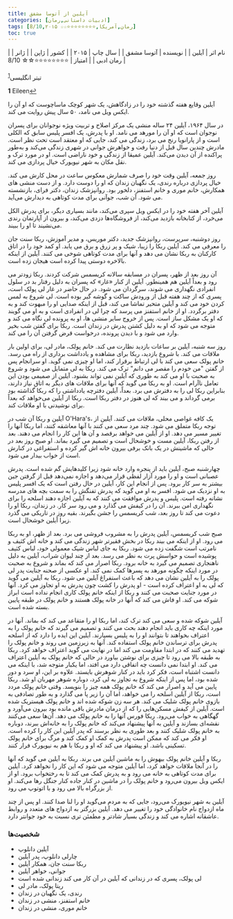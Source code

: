 ```yaml
---
title: آیلین از آتوسا مشفق
categories: [ادبیات داستانی,رمان]
tags: [رمان,آمریکا,⭐⭐⭐⭐⭐⭐⭐⭐☆☆ 8/10,۲۰۱۵]
toc: true
---
```


| نام اثر | آیلین |
| نویسنده | آتوسا مشفق |
| سال چاپ | ۲۰۱۵ |
| کشور | ژاپن |
| ژانر | رمان ادبی |
| امتیاز | ⭐⭐⭐⭐⭐⭐⭐⭐☆☆ 8/10 |

تیتر انگلیسی<sup id="a1">[1](#f1)</sup>

<b id="f1">1</b> <span class="footnote">Eileen</span>[↩](#a1)

آیلین وقایع هفته گذشته خود را در زادگاهش، یک شهر کوچک ماساچوست که او آن را ایکس ویل می نامد، ۵۰ سال پیش روایت می کند.

در سال ۱۹۶۴، آیلین ۲۴ ساله منشی یک مرکز اصلاح و تربیت ویژه نوجوانان برای پسران نوجوان است که او آن را مورهد می نامد. او با پدرش، یک افسر پلیس سابق که الکلی است و از پارانویا رنج می برد، زندگی می کند، جایی که او معتقد است تحت نظر است. مادرش چندین سال قبل از دنیا رفت و خواهرش جوانی در شهری زندگی می‌کند و به‌طور پراکنده از آن دیدن می‌کند. آیلین عمیقا از زندگی و خود ناراضی است. او در مورد ترک و نقل مکان به شهر نیویورک خیال پردازی می کند.

روز جمعه، آیلین وقت خود را صرف شمارش معکوس ساعت در محل کارش می کند. خیال پردازی درباره رندی، یک نگهبان زندان که او را دوست دارد. و از دست منشی های همکارش، خانم موری و خانم استفنز، دلخور بود. روانپزشک زندان، دکتر فرای، بازنشسته می شود. آن شب، جوآنی برای مدت کوتاهی به دیدارش می‌آید.

آیلین آخر هفته خود را در ایکس ویل سپری می‌کند، مانند بسیاری دیگر، برای پدرش الکل می‌خرد، از کتابخانه بازدید می‌کند، از فروشگاه‌ها دزدی می‌کند، و بیرون از آپارتمان رندی می‌نشیند تا او را ببیند.

روز دوشنبه، سرپرست، روانپزشک جدید، دکتر موریس، و مدیر آموزش، ربکا سنت جان را معرفی می کند. آیلین ربکا را زیبا، شیک و پر زرق و برق می یابد. او کمد خود را در اتاق کارکنان به ربکا نشان می دهد و آنها برای مدت کوتاهی شوخی می کنند. آیلین از اینکه بالاخره دوستی پیدا کرده است هیجان زده است.

آن روز بعد از ظهر، پسران در مسابقه سالانه کریسمس شرکت کردند. ربکا زودتر می رود و بعداً آیلین هم همینطور. آیلین از کنار «غار» که پسران به دلیل رفتار بد در سلول انفرادی نگهداری می شوند، سرگردان می شود. در حال حاضر در غار لی پولک است، پسری که از چند هفته قبل از ورودش ساکت و گوشه گیر بوده است. لی شروع به لمس کردن خود می کند و آیلین متحیر تماشا می کند، قبل از اینکه صدایی او را مبهوت کند و به دفتر برگردد. او از خانم استفنز می پرسد که چرا لی در انفرادی است و به او می گویند که او یک مشکل ساز است. پس از خروج سایر منشی ها، او به پرونده لی نگاه می کند و متوجه می شود که او به دلیل کشتن پدرش در زندان است. ربکا برای گفتن شب بخیر وارد می شود و با دیدن پرونده، درخواست قرض گرفتن آن را می کند.

روز سه شنبه، آیلین بر ساعات بازدید نظارت می کند. خانم پولک، مادر لی، برای اولین بار ملاقات می کند. با شروع بازدید، ربکا برای مشاهده و یادداشت برداری از راه می رسد. خانم پولک سعی می کند با لی ارتباط برقرار کند، اما او چیزی نمی گوید. او سرانجام پس از گفتن "من خودم را مقصر می دانم" ترک می کند. ربکا به لی متمایل می شود و شروع به صحبت با او می کند به طوری که آیلین نمی تواند بشنود. آیلین از صمیمی بودن این تعامل ناآرام است. او به ربکا می گوید که آنها برای ملاقات های دیگر به اتاق نیاز دارند، بنابراین ربکا لی را به دفترش می برد. بعداً، آیلین دفترچه یادداشتی را که ربکا گذاشته بود برمی گرداند و می بیند که لی هنوز در دفتر ربکا است. ربکا از آیلین می‌خواهد که بعداً برای نوشیدنی با او ملاقات کند.

آیلین و ربکا آن شب در O'Hara's، یک کافه غواصی محلی، ملاقات می کنند. آیلین از توجه ربکا متملق می شود. چند مرد سعی می کنند با آنها معاشقه کنند، اما ربکا آنها را تغییر مسیر می دهد. او از آیلین می خواهد برقصد و آن ها این کار را انجام می دهند. بعد از رفتن ربکا، آیلین مست و خوشحال است و تصمیم می گیرد بماند. او صبح روز بعد در حالی که ماشینش در یک بانک برفی بیرون خانه اش گیر کرده و استفراغی در کنارش است از خواب بیدار می شود.

چهارشنبه صبح، آیلین باید از پنجره وارد خانه شود زیرا کلیدهایش گم شده است. پدرش عصبانی است و او را مورد آزار لفظی قرار می‌دهد و اجازه نمی‌دهد قبل از گرفتن جین بیشتر به سر کار برود. پس از انجام این کار، آیلین در حال رفتن است که یک افسر پلیس به او نزدیک می شود. افسر به او می گوید که پدرش تفنگش را به سمت بچه های مدرسه نشانه رفته است. پلیس و پدرش موافقت می کنند که به آیلین اجازه دهند اسلحه را برای نگهداری امن ببرند. آن را در کیفش می گذارد و می رود سر کار. در زندان، ربکا او را دعوت می کند تا روز بعد، شب کریسمس را جشن بگیرند. بقیه روز در تاریکی می گذرد زیرا آیلین خوشحال است.

صبح شب کریسمس، آیلین پدرش را به مشروب فروشی می برد. بعد از ظهر، او به ربکا می رود. او از اینکه می بیند ربکا در بخش فقیرتر شهر زندگی می کند و خانه اش کثیف و نامرتب است شگفت زده می شود. ربکا به جای لباس شیک معمولی خود، لباس کثیف پوشیده است و حواسش پرت به نظر می رسد. بعد از چند لیوان شراب، آیلین به دلیل ناهنجاری تصمیم می گیرد به خانه برود. ربکا اصرار می کند که بماند و شروع به صحبت در مورد اینکه چگونه مورهد به پسرها کمک نمی کند. او عکسی از صحنه جنایت پدر لی پولک را به آیلین نشان می دهد که باعث استفراغ آیلین می شود. ربکا به آیلین می گوید که لی به او اعتراف کرده است - او پدرش را کشت چون پدرش به او تجاوز می کرد. آنها در مورد جنایت صحبت می کنند و ربکا از اینکه خانم پولک کاری انجام نداده است ابراز شوکه می کند. او فاش می کند که آنها در خانه پولک هستند و خانم پولک در طبقه پایین بسته شده است.

آیلین شوکه شده و سعی می کند ترک کند، اما ربکا او را متقاعد می کند که بماند. آنها در مورد اینکه چه کاری باید انجام دهند بحث می کنند و تصمیم می گیرند که خانم پولک را به اعتراف بخواهند تا بتوانند او را به پلیس بسپارند. آیلین این ایده را دارد که از اسلحه پدرش برای ترساندن خانم پولک استفاده کند. آنها به زیرزمین می روند و خانم پولک را تهدید می کنند که در ابتدا مقاومت می کند اما در نهایت می گوید اعتراف خواهد کرد. ربکا به طبقه بالا می رود تا چیزی برای نوشتن بیاورد در حالی که خانم پولک به آیلین اعتراف می کند. او ابتدا نمی دانست چه اتفاقی دارد می افتد، اما یکبار متوجه شد، با اینکه می دانست اشتباه است، فکر کرد باید در کنار شوهرش بایستد. علاوه بر این، او سرد و دور شده بود، اما پس از اینکه شروع به تجاوز به لی کرد، دوباره شوهر مهربان او شد. ربکا پایین می آید و اصرار می کند که خانم پولک همه چیز را بنویسد. وقتی خانم پولک مردد است، ربکا از آیلین اسلحه را می خواهد، اما آن را زیر پا می گذارد و به طور تصادفی به بازوی خانم پولک شلیک می کند. هر سه زن شوکه شده اند و خانم پولک هیستریک شده است. آیلین از کیفش مسکن‌هایی را که از درمان مادرش باقی مانده بود بیرون می‌آورد و گهگاهی به خواب می‌رود. ربکا فورس آنها را به خانم پولک می دهد. آن‌ها سعی می‌کنند نقشه‌ای بسازند و آیلین به آنها پیشنهاد می‌کند که خانم پولک را به خانه‌اش ببرند، دوباره به خانم پولک شلیک کنند و بعد طوری به نظر برسند که پدر آیلین این کار را کرده است. او فکر می کند که ممکن است پدرش به کمک او کمک کند و مرگ برای خانم پولک تسکینی باشد. او پیشنهاد می کند که او و ربکا با هم به نیویورک فرار کنند.

ربکا و آیلین خانم پولک بیهوش را به ماشین آیلین می برند. ربکا به آیلین می گوید که آنها را در آنجا ملاقات خواهد کرد، اما آیلین متوجه می شود که این کار را نخواهد کرد. آیلین برای مدت کوتاهی به خانه می رود و به پدرش کمک می کند تا به رختخواب برود. او از ایکس ویل بیرون می‌رود و خانم پولک را در ماشین در کنار جاده کنار جنگل رها می‌کند. او از بزرگراه بالا می رود و با اتوتوپ می رود.

آیلین به شهر نیویورک می‌رود، جایی که به مردم می‌گوید او را لنا صدا کنند. او پس از چند ماه ازدواج نام خانوادگی خود را تغییر می دهد. آیلین بزرگتر به ازدواج های متعدد و روابط عاشقانه اشاره می کند و زندگی بسیار شادتر و مطمئن تری نسبت به خود جوانتر دارد.

### شخصیت‌ها

- آیلین دانلوپ
- چارلی دانلوپ، پدر آیلین
- ربکا سنت جان، همکار آیلین
- جوانی، خواهر آیلین
- لی پولک، پسری که در زندانی که آیلین در آن کار می کند زندانی شده است
- ریتا پولک، مادر لی
- رندی، یک نگهبان در زندان
- خانم استفنز، منشی در زندان
- خانم موری، منشی در زندان